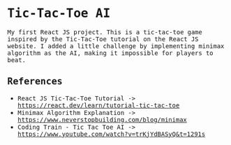 # <samp>Tic-Tac-Toe AI</samp>

<samp>My first React JS project. This is a tic-tac-toe game inspired by the Tic-Tac-Toe tutorial on the React JS website. I added a little challenge by implementing minimax algorithm as the AI, making it impossible for players to beat.</samp>

<samp> References </samp>
------------
- <samp>React JS Tic-Tac-Toe Tutorial -> https://react.dev/learn/tutorial-tic-tac-toe</samp>
- <samp>Minimax Algorithm Explanation -> https://www.neverstopbuilding.com/blog/minimax</samp>
- <samp>Coding Train - Tic Tac Toe AI -> https://www.youtube.com/watch?v=trKjYdBASyQ&t=1291s</samp>


